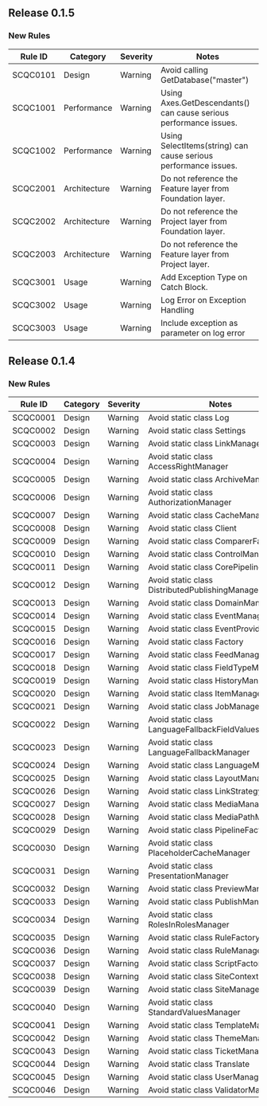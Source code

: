 ﻿## Release 0.1.5

### New Rules

Rule ID  | Category | Severity | Notes
---------|----------|----------|--------------------
SCQC0101 | Design | Warning | Avoid calling GetDatabase("master")
SCQC1001 | Performance | Warning | Using Axes.GetDescendants() can cause serious performance issues.
SCQC1002 | Performance | Warning | Using SelectItems(string) can cause serious performance issues.
SCQC2001 | Architecture | Warning | Do not reference the Feature layer from Foundation layer.
SCQC2002 | Architecture | Warning | Do not reference the Project layer from Foundation layer.
SCQC2003 | Architecture | Warning | Do not reference the Feature layer from Project layer.
SCQC3001 | Usage | Warning | Add Exception Type on Catch Block.
SCQC3002 | Usage | Warning | Log Error on Exception Handling
SCQC3003 | Usage | Warning |Include exception as parameter on log error

## Release 0.1.4

### New Rules
Rule ID | Category | Severity | Notes
--------|----------|----------|--------------------
SCQC0001 | Design | Warning | Avoid static class Log
SCQC0002 | Design | Warning | Avoid static class Settings
SCQC0003 | Design | Warning | Avoid static class LinkManager
SCQC0004 | Design | Warning | Avoid static class AccessRightManager
SCQC0005 | Design | Warning | Avoid static class ArchiveManager
SCQC0006 | Design | Warning | Avoid static class AuthorizationManager
SCQC0007 | Design | Warning | Avoid static class CacheManager
SCQC0008 | Design | Warning | Avoid static class Client
SCQC0009 | Design | Warning | Avoid static class ComparerFactory
SCQC0010 | Design | Warning | Avoid static class ControlManager
SCQC0011 | Design | Warning | Avoid static class CorePipeline
SCQC0012 | Design | Warning | Avoid static class DistributedPublishingManager
SCQC0013 | Design | Warning | Avoid static class DomainManager
SCQC0014 | Design | Warning | Avoid static class EventManager
SCQC0015 | Design | Warning | Avoid static class EventProvider
SCQC0016 | Design | Warning | Avoid static class Factory
SCQC0017 | Design | Warning | Avoid static class FeedManager
SCQC0018 | Design | Warning | Avoid static class FieldTypeManager
SCQC0019 | Design | Warning | Avoid static class HistoryManager
SCQC0020 | Design | Warning | Avoid static class ItemManager
SCQC0021 | Design | Warning | Avoid static class JobManager
SCQC0022 | Design | Warning | Avoid static class LanguageFallbackFieldValuesManager
SCQC0023 | Design | Warning | Avoid static class LanguageFallbackManager
SCQC0024 | Design | Warning | Avoid static class LanguageManager
SCQC0025 | Design | Warning | Avoid static class LayoutManager
SCQC0026 | Design | Warning | Avoid static class LinkStrategyFactory
SCQC0027 | Design | Warning | Avoid static class MediaManager
SCQC0028 | Design | Warning | Avoid static class MediaPathManager
SCQC0029 | Design | Warning | Avoid static class PipelineFactory
SCQC0030 | Design | Warning | Avoid static class PlaceholderCacheManager
SCQC0031 | Design | Warning | Avoid static class PresentationManager
SCQC0032 | Design | Warning | Avoid static class PreviewManager
SCQC0033 | Design | Warning | Avoid static class PublishManager
SCQC0034 | Design | Warning | Avoid static class RolesInRolesManager
SCQC0035 | Design | Warning | Avoid static class RuleFactory
SCQC0036 | Design | Warning | Avoid static class RuleManager
SCQC0037 | Design | Warning | Avoid static class ScriptFactory
SCQC0038 | Design | Warning | Avoid static class SiteContextFactory
SCQC0039 | Design | Warning | Avoid static class SiteManager
SCQC0040 | Design | Warning | Avoid static class StandardValuesManager
SCQC0041 | Design | Warning | Avoid static class TemplateManager
SCQC0042 | Design | Warning | Avoid static class ThemeManager
SCQC0043 | Design | Warning | Avoid static class TicketManager
SCQC0044 | Design | Warning | Avoid static class Translate
SCQC0045 | Design | Warning | Avoid static class UserManager
SCQC0046 | Design | Warning | Avoid static class ValidatorManager

